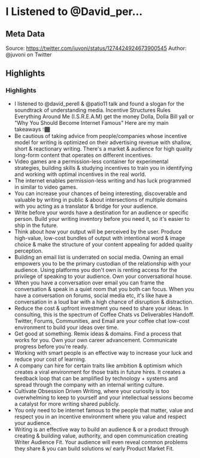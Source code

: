 # I Listened to @David_per...

## Meta Data

Source:  https://twitter.com/juvoni/status/1274424924673900545 
Author: @juvoni on Twitter

## Highlights

### Highlights

- I listened to @david_perell & @patio11 talk and found a slogan for the soundtrack of understanding media.
  Incentive Structures Rules Everything Around Me (I.S.R.E.A.M) get the money Dolla, Dolla Bill yall or "Why You Should Become Internet Famous"
  Here are my main takeaways 👇🏾
- Be cautious of taking advice from people/companies whose incentive model for writing is optimized on their advertising revenue with shallow, short & reactionary writing.
  There's a market & audience for high quality long-form content that operates on different incentives.
- Video games are a permission-less container for experimental strategies, building skills & studying incentives to train you in identifying and working with optimal incentives in the real world.
- The internet enables permission-less writing and has luck programmed in similar to video games.
- You can increase your chances of being interesting, discoverable and valuable by writing in public & about intersections of multiple domains with you acting as a translator & bridge for your audience.
- Write before your words have a destination for an audience or specific person. 
  Build your writing inventory before you need it, so it's easier to ship in the future.
- Think about how your output will be perceived by the user. 
  Produce high-value, low-cost bundles of output with intentional word & image choice & make the structure of your content appealing for added quality perception.
- Building an email list is underrated on social media.
  Owning an email empowers you to be the primary custodian of the relationship with your audience.
  Using platforms you don't own is renting access for the privilege of speaking to your audience. Own your conversational house.
- When you have a conversation over email you can frame the conversation & speak in a quiet room that you both can focus. 
  When you have a conversation on forums, social media etc, it's like have a conversation in a loud bar with a high chance of disruption & distraction.
- Reduce the cost & upfront investment you need to share your ideas.
  In consulting, this is the spectrum of Coffee Chats vs Deliverables Handoff.
  Twitter, Forums, Communities, and Email are your coffee chat low-cost environment to build your ideas over time.
- Get good at something. 
  Remix ideas & domains. 
  Find a process that works for you.
  Own your own career advancement. 
  Communicate progress before you’re ready.
- Working with smart people is an effective way to increase your luck and reduce your cost of learning.
- A company can hire for certain traits like ambition & optimism which creates a viral environment for those traits in future hires. 
  It creates a feedback loop that can be amplified by technology + systems and spread through the company with an internal writing culture.
- Cultivate Obsession Driven Writing, where your curiosity is too overwhelming to keep to yourself and your intellectual sessions become a catalyst for more writing shared publicly.
- You only need to be internet famous to the people that matter, value and respect you in an incentive environment where you value and respect your audience.
- Writing is an effective way to build an audience & or a product through creating & building value, authority, and open communication creating Writer Audience Fit. 
  Your audience will even reveal common problems they share & you can build solutions w/ early Product Market Fit.
